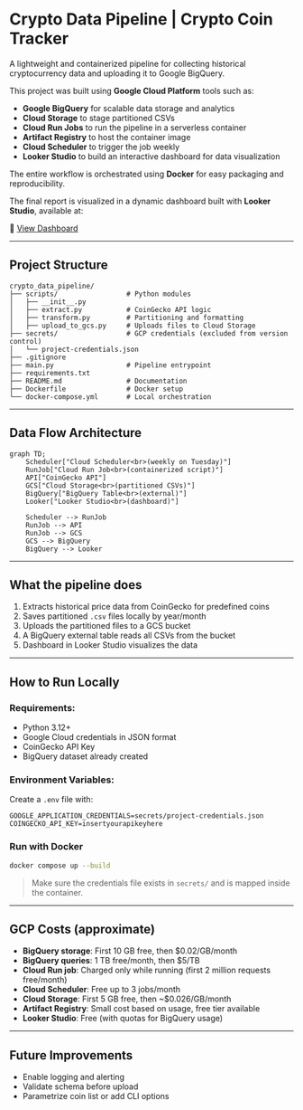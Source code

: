# Crypto Data Pipeline | Crypto Coin Tracker

A lightweight and containerized pipeline for collecting historical cryptocurrency data and uploading it to Google BigQuery.

This project was built using **Google Cloud Platform** tools such as:

- **Google BigQuery** for scalable data storage and analytics
- **Cloud Storage** to stage partitioned CSVs
- **Cloud Run Jobs** to run the pipeline in a serverless container
- **Artifact Registry** to host the container image
- **Cloud Scheduler** to trigger the job weekly
- **Looker Studio** to build an interactive dashboard for data visualization

The entire workflow is orchestrated using **Docker** for easy packaging and reproducibility.

The final report is visualized in a dynamic dashboard built with **Looker Studio**, available at:

🔗 [View Dashboard](https://lookerstudio.google.com/reporting/cc9bdd02-8570-4265-b29e-5aa56afdf417/page/tEnnC)

---

## Project Structure

```
crypto_data_pipeline/
├── scripts/                 # Python modules
│   ├── __init__.py
│   ├── extract.py           # CoinGecko API logic
│   ├── transform.py         # Partitioning and formatting
│   ├── upload_to_gcs.py     # Uploads files to Cloud Storage
├── secrets/                 # GCP credentials (excluded from version control)
│   └── project-credentials.json
├── .gitignore
├── main.py                  # Pipeline entrypoint
├── requirements.txt
├── README.md                # Documentation
├── Dockerfile               # Docker setup
└── docker-compose.yml       # Local orchestration
```

---

## Data Flow Architecture

```mermaid
graph TD;
    Scheduler["Cloud Scheduler<br>(weekly on Tuesday)"]
    RunJob["Cloud Run Job<br>(containerized script)"]
    API["CoinGecko API"]
    GCS["Cloud Storage<br>(partitioned CSVs)"]
    BigQuery["BigQuery Table<br>(external)"]
    Looker["Looker Studio<br>(dashboard)"]

    Scheduler --> RunJob
    RunJob --> API
    RunJob --> GCS
    GCS --> BigQuery
    BigQuery --> Looker
```

---

## What the pipeline does

1. Extracts historical price data from CoinGecko for predefined coins
2. Saves partitioned `.csv` files locally by year/month
3. Uploads the partitioned files to a GCS bucket
4. A BigQuery external table reads all CSVs from the bucket
5. Dashboard in Looker Studio visualizes the data

---

## How to Run Locally

### Requirements:
- Python 3.12+
- Google Cloud credentials in JSON format
- CoinGecko API Key
- BigQuery dataset already created

### Environment Variables:
Create a `.env` file with:
```
GOOGLE_APPLICATION_CREDENTIALS=secrets/project-credentials.json
COINGECKO_API_KEY=insertyourapikeyhere
```

### Run with Docker

```bash
docker compose up --build
```

> Make sure the credentials file exists in `secrets/` and is mapped inside the container.

---

## GCP Costs (approximate)
- **BigQuery storage**: First 10 GB free, then $0.02/GB/month
- **BigQuery queries**: 1 TB free/month, then $5/TB
- **Cloud Run job**: Charged only while running (first 2 million requests free/month)
- **Cloud Scheduler**: Free up to 3 jobs/month
- **Cloud Storage**: First 5 GB free, then ~$0.026/GB/month
- **Artifact Registry**: Small cost based on usage, free tier available
- **Looker Studio**: Free (with quotas for BigQuery usage)

---

## Future Improvements
- Enable logging and alerting
- Validate schema before upload
- Parametrize coin list or add CLI options
